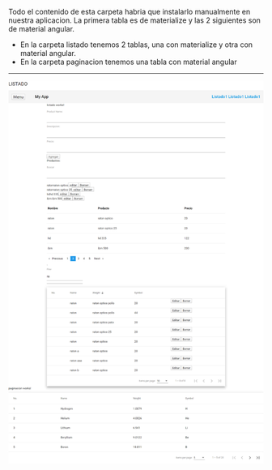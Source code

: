 Todo el contenido de esta carpeta habria que instalarlo manualmente en nuestra aplicacion.
La primera tabla es de materialize y las 2 siguientes son de material angular.
* En la carpeta listado tenemos 2 tablas, una con materialize y otra con material angular.
* En la carpeta paginacion tenemos una tabla con material angular
*************************
![imagen](tabla-material.png)
